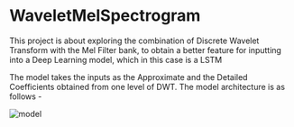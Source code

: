 # WaveletMelSpectrogram
 This project is about exploring the combination of Discrete Wavelet Transform with the Mel Filter bank, to obtain a better feature for inputting into a Deep Learning model, which in this case is a LSTM

The model takes the inputs as the Approximate and the Detailed Coefficients obtained from one level of DWT. The model architecture is as follows - 

![model](https://user-images.githubusercontent.com/88517272/210361192-1f7ca39f-1113-4b30-847b-70fe58b11e2c.jpeg)
